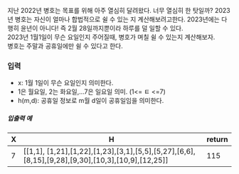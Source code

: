 <p>
지난 2022년 병호는 목표를 위해 아주 열심히 달려왔다. 너무 열심히 한 탓일까? 2023년 병호는 자신이 얼마나 합법적으로 쉴 수 있는 지 계산해보려고한다. 2023년에는 다행히 윤년이 아니다! 즉 2월 28일까지뿐이라 하루를 덜 일할 수 있다. </br>
2023년 1월1일이 무슨 요일인지 주어질때, 병호가 며칠 쉴 수 있는지 계산해보자. </br>
병호는 주말과 공휴일에만 쉴 수 있다고 한다.
</p>

<h3>입력</h3>

<ul>
<li>x: 1월 1일이 무슨 요일인지 의미한다.</li>
<li>1은 월요일, 2는 화요일,...7은 일요일 의미. (1<= ㅌ <=7)</li>
<li>h(m,d): 공휴일 정보로 m월 d일이 공휴일임을 의미한다.</li>
</ul>

<h5>입출력 예</h5>
<table class="table">
    <thead>
        <tr>
            <th>X</th>
            <th>H</th>
            <th>return</th>
        </tr>
    </thead>
    <tbody>
        <tr>
            <td>7</td>
            <td>[[1,1], [1,21],[1,22],[1,23],[3,1],[5,5],[5,27],[6,6], [8,15],[9,28],[9,30],[10,3],[10,9],[12,25]]</td>
            <td>115</td>
        </tr>
    </tbody>
</table>
